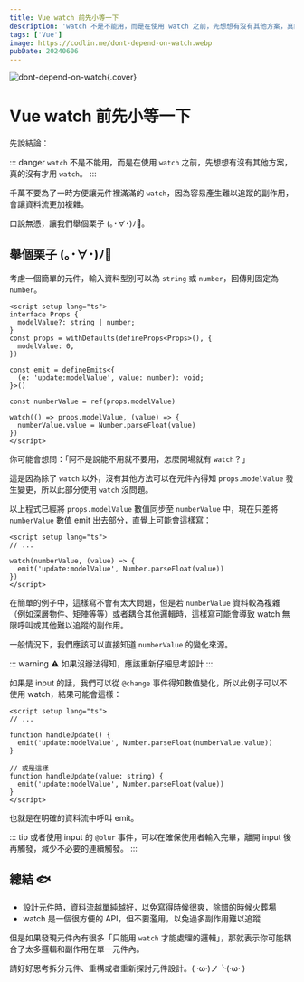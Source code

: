 ```yaml
---
title: Vue watch 前先小等一下
description: 'watch 不是不能用，而是在使用 watch 之前，先想想有沒有其他方案，真的沒有才用 watch。'
tags: ['Vue']
image: https://codlin.me/dont-depend-on-watch.webp
pubDate: 20240606
---
```


![dont-depend-on-watch](/dont-depend-on-watch.webp){.cover}

# Vue watch 前先小等一下

先說結論：

::: danger
`watch` 不是不能用，而是在使用 `watch` 之前，先想想有沒有其他方案，真的沒有才用 `watch`。
:::

千萬不要為了一時方便讓元件裡滿滿的 `watch`，因為容易產生難以追蹤的副作用，會讓資料流更加複雜。

口說無憑，讓我們舉個栗子 (｡･∀･)ﾉ🌰。

## 舉個栗子 (｡･∀･)ﾉ🌰

考慮一個簡單的元件，輸入資料型別可以為 `string` 或 `number`，回傳則固定為 `number`。

```vue
<script setup lang="ts">
interface Props {
  modelValue?: string | number;
}
const props = withDefaults(defineProps<Props>(), {
  modelValue: 0,
})

const emit = defineEmits<{
  (e: 'update:modelValue', value: number): void;
}>()

const numberValue = ref(props.modelValue)

watch(() => props.modelValue, (value) => {
  numberValue.value = Number.parseFloat(value)
})
</script>
```

你可能會想問：「阿不是說能不用就不要用，怎麼開場就有 `watch`？」

這是因為除了 `watch` 以外，沒有其他方法可以在元件內得知  `props.modelValue` 發生變更，所以此部分使用 `watch` 沒問題。

以上程式已經將 `props.modelValue` 數值同步至 `numberValue` 中，現在只差將 `numberValue` 數值 emit 出去部分，直覺上可能會這樣寫：

```vue
<script setup lang="ts">
// ...

watch(numberValue, (value) => {
  emit('update:modelValue', Number.parseFloat(value))
})
</script>
```

在簡單的例子中，這樣寫不會有太大問題，但是若 `numberValue` 資料較為複雜（例如深層物件、矩陣等等）或者耦合其他邏輯時，這樣寫可能會導致 watch 無限呼叫或其他難以追蹤的副作用。

一般情況下，我們應該可以直接知道 `numberValue` 的變化來源。

::: warning
⚠ 如果沒辦法得知，應該重新仔細思考設計
:::

如果是 input 的話，我們可以從 `@change` 事件得知數值變化，所以此例子可以不使用 watch，結果可能會這樣：

```vue
<script setup lang="ts">
// ...

function handleUpdate() {
  emit('update:modelValue', Number.parseFloat(numberValue.value))
}

// 或是這樣
function handleUpdate(value: string) {
  emit('update:modelValue', Number.parseFloat(value))
}
</script>
```

也就是在明確的資料流中呼叫 emit。

::: tip
或者使用 input 的 `@blur` 事件，可以在確保使用者輸入完畢，離開 input 後再觸發，減少不必要的連續觸發。
:::

## 總結 🐟

- 設計元件時，資料流越單純越好，以免寫得時候很爽，除錯的時候火葬場
- watch 是一個很方便的 API，但不要濫用，以免過多副作用難以追蹤

但是如果發現元件內有很多「只能用 `watch` 才能處理的邏輯」，那就表示你可能耦合了太多邏輯和副作用在單一元件內。

請好好思考拆分元件、重構或者重新探討元件設計。( ‧ω‧)ノ╰(‧ω‧ )
